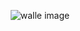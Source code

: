 
<div style="text-align: center;" >

![walle image](https://facile-one.vercel.app/api/og?level=2&commits=-1&health=60)

</div>
    